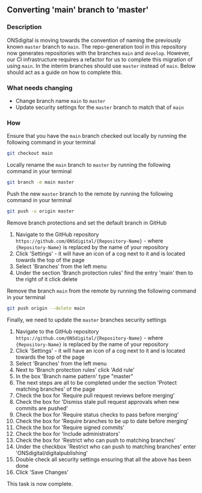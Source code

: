 ## Converting 'main' branch to 'master'

### Description
 
ONSdigital is moving towards the convention of naming the previously known `master` branch to `main`. The 
repo-generation tool in this repository now generates repositories with the branches `main` and `develop`. However, 
our CI infrastructure requires a refactor for us to complete this migration of using `main`. In the interim 
branches should use `master` instead of `main`. Below should act as a guide on how to complete this.

### What needs changing

- Change branch name `main` to `master`
- Update security settings for the `master` branch to match that of `main`

### How

Ensure that you have the `main` branch checked out locally by running the following command in your terminal
```bash
git checkout main
```


Locally rename the `main` branch to `master` by running the following command in your terminal  
```bash
git branch -m main master
```

Push the new `master` branch to the remote by running the following command in your terminal
```bash
git push -u origin master
```

Remove branch protections and set the default branch in GitHub
1. Navigate to the GitHub repository `https://github.com/ONSdigital/{Repository-Name}` - where `{Repository-Name}` is replaced by the name of your repository
2. Click 'Settings' - it will have an icon of a cog next to it and is located towards the top of the page
3. Select 'Branches' from the left menu
4. Under the section 'Branch protection rules' find the entry 'main' then to the right of it click delete

Remove the branch `main` from the remote by running the following command in your terminal
```bash
git push origin --delete main
```

Finally, we need to update the `master` branches security settings
1. Navigate to the GitHub repository `https://github.com/ONSdigital/{Repository-Name}` - where `{Repository-Name}` is replaced by the name of your repository
2. Click 'Settings' - it will have an icon of a cog next to it and is located towards the top of the page
3. Select 'Branches' from the left menu
4. Next to 'Branch protection rules' click 'Add rule'
5. In the box 'Branch name pattern' type "master"
6. The next steps are all to be completed under the section 'Protect matching branches' of the page
7. Check the box for 'Require pull request reviews before merging'
8. Check the box for 'Dismiss stale pull request approvals when new commits are pushed'
9. Check the box for 'Require status checks to pass before merging'
10. Check the box for 'Require branches to be up to date before merging'
11. Check the box for 'Require signed commits'
12. Check the box for 'Include administrators'
13. Check the box for 'Restrict who can push to matching branches'
14. Under the checkbox 'Restrict who can push to matching branches' enter 'ONSdigital/digitalpublishing'
15. Double check all security settings ensuring that all the above has been done
16. Click 'Save Changes'

This task is now complete.